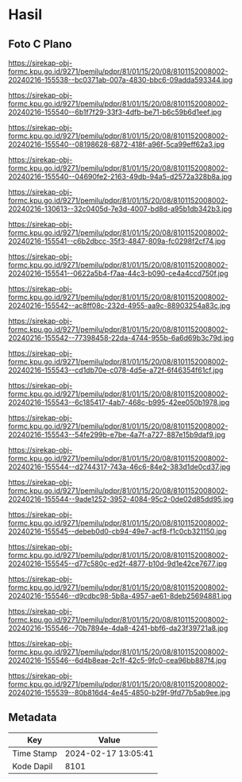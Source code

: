 # Hasil

## Foto C Plano

https://sirekap-obj-formc.kpu.go.id/9271/pemilu/pdpr/81/01/15/20/08/8101152008002-20240216-155538--bc0371ab-007a-4830-bbc6-09adda593344.jpg

https://sirekap-obj-formc.kpu.go.id/9271/pemilu/pdpr/81/01/15/20/08/8101152008002-20240216-155540--6b1f7f29-33f3-4dfb-be71-b6c59b6d1eef.jpg

https://sirekap-obj-formc.kpu.go.id/9271/pemilu/pdpr/81/01/15/20/08/8101152008002-20240216-155540--08198628-6872-418f-a96f-5ca99eff62a3.jpg

https://sirekap-obj-formc.kpu.go.id/9271/pemilu/pdpr/81/01/15/20/08/8101152008002-20240216-155540--04690fe2-2163-49db-94a5-d2572a328b8a.jpg

https://sirekap-obj-formc.kpu.go.id/9271/pemilu/pdpr/81/01/15/20/08/8101152008002-20240216-130613--32c0405d-7e3d-4007-bd8d-a95b1db342b3.jpg

https://sirekap-obj-formc.kpu.go.id/9271/pemilu/pdpr/81/01/15/20/08/8101152008002-20240216-155541--c6b2dbcc-35f3-4847-809a-fc0298f2cf74.jpg

https://sirekap-obj-formc.kpu.go.id/9271/pemilu/pdpr/81/01/15/20/08/8101152008002-20240216-155541--0622a5b4-f7aa-44c3-b090-ce4a4ccd750f.jpg

https://sirekap-obj-formc.kpu.go.id/9271/pemilu/pdpr/81/01/15/20/08/8101152008002-20240216-155542--ac8ff08c-232d-4955-aa9c-88903254a83c.jpg

https://sirekap-obj-formc.kpu.go.id/9271/pemilu/pdpr/81/01/15/20/08/8101152008002-20240216-155542--77398458-22da-4744-955b-6a6d69b3c79d.jpg

https://sirekap-obj-formc.kpu.go.id/9271/pemilu/pdpr/81/01/15/20/08/8101152008002-20240216-155543--cd1db70e-c078-4d5e-a72f-6f46354f61cf.jpg

https://sirekap-obj-formc.kpu.go.id/9271/pemilu/pdpr/81/01/15/20/08/8101152008002-20240216-155543--6c185417-4ab7-468c-b995-42ee050b1978.jpg

https://sirekap-obj-formc.kpu.go.id/9271/pemilu/pdpr/81/01/15/20/08/8101152008002-20240216-155543--54fe299b-e7be-4a7f-a727-887e15b9daf9.jpg

https://sirekap-obj-formc.kpu.go.id/9271/pemilu/pdpr/81/01/15/20/08/8101152008002-20240216-155544--d2744317-743a-46c6-84e2-383d1de0cd37.jpg

https://sirekap-obj-formc.kpu.go.id/9271/pemilu/pdpr/81/01/15/20/08/8101152008002-20240216-155544--9ade1252-3952-4084-95c2-0de02d85dd95.jpg

https://sirekap-obj-formc.kpu.go.id/9271/pemilu/pdpr/81/01/15/20/08/8101152008002-20240216-155545--debeb0d0-cb94-49e7-acf8-f1c0cb321150.jpg

https://sirekap-obj-formc.kpu.go.id/9271/pemilu/pdpr/81/01/15/20/08/8101152008002-20240216-155545--d77c580c-ed2f-4877-b10d-9d1e42ce7677.jpg

https://sirekap-obj-formc.kpu.go.id/9271/pemilu/pdpr/81/01/15/20/08/8101152008002-20240216-155546--d9cdbc98-5b8a-4957-ae61-8deb25694881.jpg

https://sirekap-obj-formc.kpu.go.id/9271/pemilu/pdpr/81/01/15/20/08/8101152008002-20240216-155546--70b7894e-4da8-4241-bbf6-da23f39721a8.jpg

https://sirekap-obj-formc.kpu.go.id/9271/pemilu/pdpr/81/01/15/20/08/8101152008002-20240216-155546--6d4b8eae-2c1f-42c5-9fc0-cea96bb887f4.jpg

https://sirekap-obj-formc.kpu.go.id/9271/pemilu/pdpr/81/01/15/20/08/8101152008002-20240216-155539--80b816d4-4e45-4850-b29f-9fd77b5ab9ee.jpg


## Metadata

| Key        | Value               |
| ---------- | ------------------- |
| Time Stamp | 2024-02-17 13:05:41 |
| Kode Dapil | 8101                |



